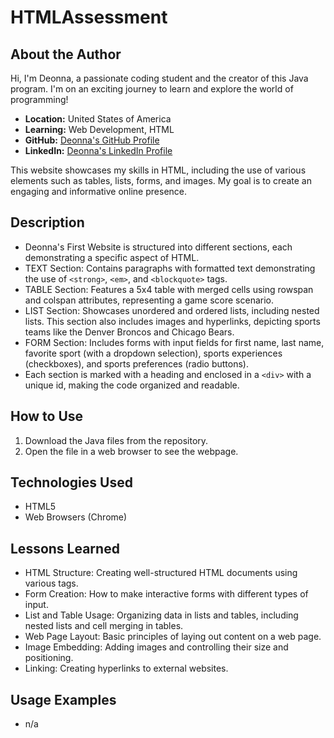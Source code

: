 # HTMLAssessment

## About the Author
Hi, I'm Deonna, a passionate coding student and the creator of this Java program. I'm on an exciting journey to learn and explore the world of programming!

- **Location:** United States of America
- **Learning:** Web Development, HTML
- **GitHub:** [Deonna's GitHub Profile](https://github.com/Deonnaa)
- **LinkedIn:** [Deonna's LinkedIn Profile](https://www.linkedin.com/in/deonna-aponte-506a3318b/)

This website showcases my skills in HTML, including the use of various elements such as tables, lists, forms, and images. My goal is to create an engaging and informative online presence.

## Description
- Deonna's First Website is structured into different sections, each demonstrating a specific aspect of HTML.
- TEXT Section: Contains paragraphs with formatted text demonstrating the use of `<strong>`, `<em>`, and `<blockquote>` tags.
- TABLE Section: Features a 5x4 table with merged cells using rowspan and colspan attributes, representing a game score scenario.
- LIST Section: Showcases unordered and ordered lists, including nested lists. This section also includes images and hyperlinks, depicting sports teams like the Denver Broncos and Chicago Bears.
- FORM Section: Includes forms with input fields for first name, last name, favorite sport (with a dropdown selection), sports experiences (checkboxes), and sports preferences (radio buttons).
- Each section is marked with a heading and enclosed in a `<div>` with a unique id, making the code organized and readable.

## How to Use
1. Download the Java files from the repository.
2. Open the file in a web browser to see the webpage.

## Technologies Used
- HTML5
- Web Browsers (Chrome)

## Lessons Learned
- HTML Structure: Creating well-structured HTML documents using various tags.
- Form Creation: How to make interactive forms with different types of input.
- List and Table Usage: Organizing data in lists and tables, including nested lists and cell merging in tables.
- Web Page Layout: Basic principles of laying out content on a web page.
- Image Embedding: Adding images and controlling their size and positioning.
- Linking: Creating hyperlinks to external websites.

## Usage Examples
- n/a


